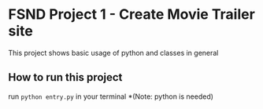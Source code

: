 # FSND Project 1 - Create Movie Trailer site
This project shows basic usage of python and classes in general
## How to run this project
run `python entry.py` in your terminal *(Note: python is needed)
